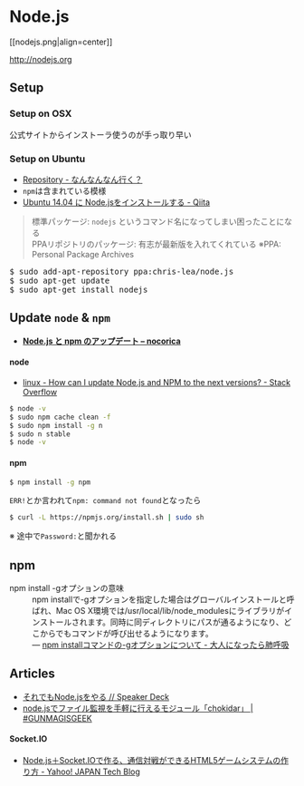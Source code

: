# Node.js

[[nodejs.png|align=center]]

http://nodejs.org


## Setup

### Setup on OSX

公式サイトからインストーラ使うのが手っ取り早い

### Setup on Ubuntu

- [Repository - なんなんなん行く？](https://sites.google.com/site/teyasn001/ubuntu-12-10/ripojitori)
- <code>npm</code>は含まれている模様
- [Ubuntu 14.04 に Node.jsをインストールする - Qiita](http://qiita.com/moris/items/281a588b9773357b27f7)

> 標準パッケージ: `nodejs` というコマンド名になってしまい困ったことになる  
> PPAリポジトリのパッケージ: 有志が最新版を入れてくれている  ※PPA: Personal Package Archives

<pre>
$ sudo add-apt-repository ppa:chris-lea/node.js
$ sudo apt-get update
$ sudo apt-get install nodejs
</pre>


## Update `node` & `npm`
- __[Node.js と npm のアップデート – nocorica](http://blog.nocorica.jp/2015/03/nodejs-npm-update/)__

#### node
- [linux - How can I update Node.js and NPM to the next versions? - Stack Overflow](http://stackoverflow.com/questions/6237295/how-can-i-update-node-js-and-npm-to-the-next-versions)

```sh
$ node -v
$ sudo npm cache clean -f
$ sudo npm install -g n
$ sudo n stable
$ node -v
```

#### npm
```sh
$ npm install -g npm
```
`ERR!`とか言われて`npm: command not found`となったら
```sh
$ curl -L https://npmjs.org/install.sh | sudo sh
```
※ 途中で`Password:`と聞かれる


## npm

<dl>
  <dt>npm install -gオプションの意味</dt>
  <dd>npm installで-gオプションを指定した場合はグローバルインストールと呼ばれ、Mac OS X環境では/usr/local/lib/node_modulesにライブラリがインストールされます。同時に同ディレクトリにパスが通るようになり、どこからでもコマンドが呼び出せるようになります。<br> ― <a href="http://d.hatena.ne.jp/replication/20110607/1307458180">npm installコマンドの-gオプションについて - 大人になったら肺呼吸</a></dd>
</dl>


## Articles

- [それでもNode.jsをやる // Speaker Deck](https://speakerdeck.com/yosuke_furukawa/soredemonode-dot-jswoyaru)
- [node.jsでファイル監視を手軽に行えるモジュール「chokidar」 | #GUNMAGISGEEK](http://shimz.me/blog/node-js/4123)

#### Socket.IO
- [Node.js＋Socket.IOで作る、通信対戦ができるHTML5ゲームシステムの作り方 - Yahoo! JAPAN Tech Blog](http://techblog.yahoo.co.jp/javascript/nodejs/online_game_architecture_by_socketio/)
